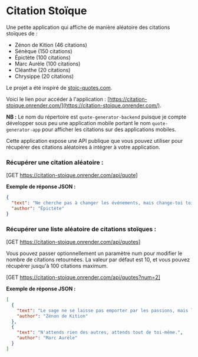 # Citation Stoïque

Une petite application qui affiche de manière aléatoire des citations stoïques de :

- Zénon de Kition (46 citations)
- Sénèque (150 citations)
- Épictète (100 citations)
- Marc Aurèle (100 citations)
- Cléanthe (20 citations)
- Chrysippe (20 citations)

Le projet a été inspiré de [stoic-quotes.com](https://github.com/benhoneywill/stoic-quotes).

Voici le lien pour accéder à l'application : [https://citation-stoique.onrender.com/](https://citation-stoique.onrender.com/).

**NB :** Le nom du répertoire est `quote-generator-backend` puisque je compte développer sous peu une application mobile portant le nom `quote-generator-app` pour afficher les citations sur des applications mobiles.

Cette application expose une API publique que vous pouvez utiliser pour récupérer des citations aléatoires à intégrer à votre application.

### Récupérer une citation aléatoire :
[GET https://citation-stoique.onrender.com/api/quote]

**Exemple de réponse JSON :**
```json
{
  "text": "Ne cherche pas à changer les événements, mais change-toi toi-même pour être en accord avec eux.",
  "author": "Épictète"
}
```

### Récupérer une liste aléatoire de citations stoïques :
[GET https://citation-stoique.onrender.com/api/quotes] 

Vous pouvez passer optionnellement un paramètre num pour modifier le nombre de citations retournées. La valeur par défaut est 10, et vous pouvez récupérer jusqu'à 100 citations maximum.

[GET https://citation-stoique.onrender.com/api/quotes?num=2]

**Exemple de réponse JSON :**
```json
[
  {
    "text": "Le sage ne se laisse pas emporter par les passions, mais les maîtrise.",
    "author": "Zénon de Kition"
  },
  {
    "text": "N'attends rien des autres, attends tout de toi-même.",
    "author": "Marc Aurèle"
  }
]
```

